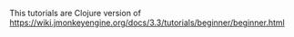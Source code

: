 This tutorials are Clojure version of https://wiki.jmonkeyengine.org/docs/3.3/tutorials/beginner/beginner.html
